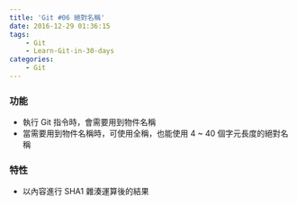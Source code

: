 ```yaml
---
title: 'Git #06 絕對名稱'
date: 2016-12-29 01:36:15
tags: 
    - Git
    - Learn-Git-in-30-days
categories:
    - Git
---
```

### 功能
 - 執行 Git 指令時，會需要用到物件名稱
 - 當需要用到物件名稱時，可使用全稱，也能使用 4 ~ 40 個字元長度的絕對名稱

### 特性
 - 以內容進行 SHA1 雜湊運算後的結果